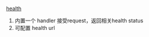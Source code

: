 [health](https://github.com/heptiolabs/healthcheck)

1. 内置一个 handler 接受request，返回相关health status
2. 可配置 health url